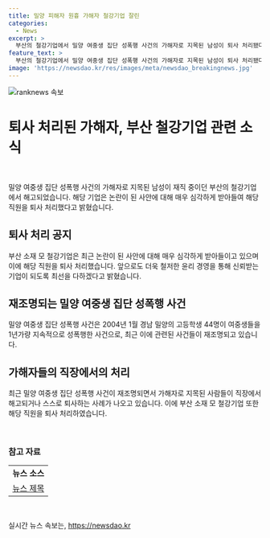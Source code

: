 ```yaml
---
title: 밀양 피해자 원흉 가해자 철강기업 잘린
categories:
  - News
excerpt: >
  부산의 철강기업에서 밀양 여중생 집단 성폭행 사건의 가해자로 지목된 남성이 퇴사 처리됐다. 해당 기업은 논란에 대해 매우 심각하게 받아들이고, 직원을 퇴사 처리했다고 밝혔다. 유튜브 채널 전투토끼에서는 해당 직원의 퇴사와 관련된 영상이 게시됐으며, 밀양 사건과 관련된 내용을 공개했다. 이에 따라 사람들이 직장에서 해고되거나 퇴사하는 상황이 나타나고 있다. 2004년 발생한 밀양 여중생 집단 성폭행 사건은 최근 다시 주목받으면서 관련된 인물들의 사회적 영향력에 대한 논란이 불거지고 있다.
feature_text: >
  부산의 철강기업에서 밀양 여중생 집단 성폭행 사건의 가해자로 지목된 남성이 퇴사 처리됐다. 해당 기업은 논란에 대해 매우 심각하게 받아들이고, 직원을 퇴사 처리했다고 밝혔다. 유튜브 채널 전투토끼에서는 해당 직원의 퇴사와 관련된 영상이 게시됐으며, 밀양 사건과 관련된 내용을 공개했다. 이에 따라 사람들이 직장에서 해고되거나 퇴사하는 상황이 나타나고 있다. 2004년 발생한 밀양 여중생 집단 성폭행 사건은 최근 다시 주목받으면서 관련된 인물들의 사회적 영향력에 대한 논란이 불거지고 있다.
image: 'https://newsdao.kr/res/images/meta/newsdao_breakingnews.jpg'
---
```


<p><img src="https://newsdao.kr/res/images/meta/newsdao_breakingnews.jpg" alt="ranknews 속보" /></p>

<h1>퇴사 처리된 가해자, 부산 철강기업 관련 소식</h1>

<p data-ke-size="size16">&nbsp;</p>

<p>밀양 여중생 집단 성폭행 사건의 가해자로 지목된 남성이 재직 중이던 부산의 철강기업에서 해고되었습니다. 해당 기업은 논란이 된 사안에 대해 매우 심각하게 받아들여 해당 직원을 퇴사 처리했다고 밝혔습니다.</p>

<h2 data-ke-size="size26">퇴사 처리 공지</h2>

<p>부산 소재 모 철강기업은 최근 논란이 된 사안에 대해 매우 심각하게 받아들이고 있으며 이에 해당 직원을 퇴사 처리했습니다. 앞으로도 더욱 철저한 윤리 경영을 통해 신뢰받는 기업이 되도록 최선을 다하겠다고 밝혔습니다.</p>

<h2 data-ke-size="size26">재조명되는 밀양 여중생 집단 성폭행 사건</h2>

<p>밀양 여중생 집단 성폭행 사건은 2004년 1월 경남 밀양의 고등학생 44명이 여중생들을 1년가량 지속적으로 성폭행한 사건으로, 최근 이에 관련된 사건들이 재조명되고 있습니다.</p>

<h2 data-ke-size="size26">가해자들의 직장에서의 처리</h2>

<p>최근 밀양 여중생 집단 성폭행 사건이 재조명되면서 가해자로 지목된 사람들이 직장에서 해고되거나 스스로 퇴사하는 사례가 나오고 있습니다. 이에 부산 소재 모 철강기업 또한 해당 직원을 퇴사 처리하였습니다.</p>

<p data-ke-size="size16">&nbsp;</p>

<h3 data-ke-size="size24">참고 자료</h3>

<table>
<tbody>
<tr>
<td style="text-align: center; height: 17px;"><b>뉴스 소스</b></td>
</tr>
<tr>
<td style="text-align: center; height: 17px;"><a href="https://www.examplelink.com/news">뉴스 제목</a></td>
</tr>
</tbody>
</table>

<p data-ke-size="size16">&nbsp;</p>
실시간 뉴스 속보는, <a href="https://newsdao.kr" rel="dofollow">https://newsdao.kr</a>



